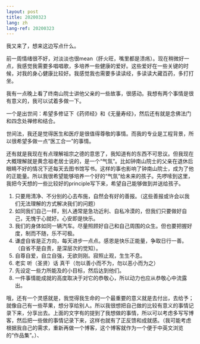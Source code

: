 ```yaml
---
layout: post
title: 20200323
lang: zh
lang-ref: 20200323
---
```

  我又来了，想来这边写点什么。

  前一周情绪很不好，对淡淡也很mean（肝火旺，嘴里都是溃疡）。现在稍微好一点，我感觉我需要多唱唱歌，多培养一些健康的爱好。这些爱好在一些关键的时候，对我的身心健康比较好。我感觉我也需要多读读经，多读读大藏百药，多打打坐。

  我有一点晚上看了终南山院士讲他父亲的一些故事，很感动。我想有两个事情是很有意义的，我可以试着多做一下。

  一个是出世间：希望多修证下《药师经》和《无量寿经》，然后还有就是念佛法门和四念处禅修和结合。

  世间法，我还是觉得医生和医疗是很值得尊敬的事情。而我的专业是工程背景，所以很希望多做一点“医工合一”的事情。

  还有就是我现在有点理解祖宗之德的意思了，我知道有的东西不可思议。但我现在大概理解就是黄念祖老居士说的，是一个“气氛”。比如钟南山院士的父亲在退休后眼睛不好的情况下还每天去图书馆写书。这样的事也影响了钟南山院士，成为了他的正能量。所以我很希望能够培养一个好的“气氛”给未来的孩子。先啰嗦到这里，我把今天想的一些比较好的principle写下来，希望自己能够做到并送给孩子。

  1. 只要用清净、不分别的心去布施，自然会有好的善报。（这些善报或许会以我们无法理解的方式解决我们的问题）
  2. 如同我们自己一样，别人通常是急功近利、自私冷漠的，但我们只要做好自己，无愧于心就好。心安即是快乐。
  3. 我们的身体如同一辆汽车。尽量照顾好自己和自己周围的众生。但也要把握好度，制而不随，乐不可极。
  4. 谦虚自省是正方向，每天进步一点点。感恩是快乐正能量，争取日行一善。（自省不是自责，是深层次的觉知）。
  5. 自尊自爱，自立自强，无欲则刚。寂照止观，生生不息。
  6. 老实 听（圣贤）话 真干（勿以善小而不为，勿以恶小而为之）
  7. 先设定一些力所能及的小目标，然后达到他们。
  8. 一件事情能成就的高度取决于对它的恭敬心，所以动力也应从恭敬心中流露出。

  哦，还有一个灵感就是，我觉得我生命的一个最重要的意义就是去付出，去给予；就像自己有一些苹果，想分享给别人。所以我很想把自己做的比较有意义的事情记录下来，分享出去。上面的文字有的提到了我想做的事情，所以可以考虑多写写博客，然后把一些做的事情记录下来，这样也就有了正反馈和成就感。（我可能考虑根据我自己的需求，重新再做一个博客，这个博客就作为一个便于中英文浏览的“作品集”。）、






